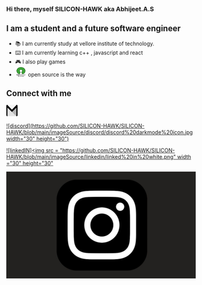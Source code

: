 ### Hi there, myself SILICON-HAWK aka Abhijeet.A.S

## I am a student and a future software engineer 
- :books: I am currently study at vellore institute of technology.
- :keyboard: I am currently learning c++ , javascript and react
- 🎮 I also play games 
- <img src = "https://github.com/SILICON-HAWK/SILICON-HAWK/blob/main/imageSource/openSourceInitiative/download.png" width="30" height ="25"> open source is the way

## Connect with me
<img src = "https://github.com/SILICON-HAWK/SILICON-HAWK/blob/main/imageSource/gamil/gmail-icon-logo-black-and-white.png" width="30" height="30">

[![discord](https://github.com/SILICON-HAWK/SILICON-HAWK/blob/main/imageSource/discord/discord%20darkmode%20icon.jpg width="30" height="30")](https://discordapp.com/users/597474801992335400)

[![linkedIN]<img src = "https://github.com/SILICON-HAWK/SILICON-HAWK/blob/main/imageSource/linkedin/linked%20in%20white.png" width ="30" height="30"](https://www.linkedin.com/in/abhijeet-a-s-0b2218221/)

[![instagram](https://github.com/SILICON-HAWK/SILICON-HAWK/blob/main/imageSource/instagram/logo.jpg)](https://www.instagram.com/abhijeet_81/)
